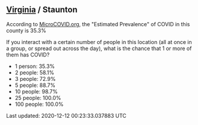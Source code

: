 
## [Virginia](/united-states/virginia) / Staunton

According to [MicroCOVID.org](http://microcovid.org),
the "Estimated Prevalence" of COVID in this county is 35.3%

If you interact with a certain number of people in this location
(all at once in a group, or spread out across the day), what is the chance that
1 or more of them has COVID?

- 1 person: 35.3%
- 2 people: 58.1%
- 3 people: 72.9%
- 5 people: 88.7%
- 10 people: 98.7%
- 25 people: 100.0%
- 100 people: 100.0%

Last updated: 2020-12-12 00:23:33.037883 UTC
